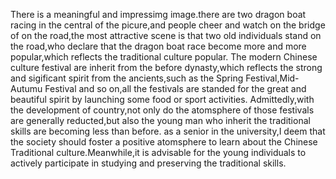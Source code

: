 There is a meaningful and impressimg image.there are two dragon boat racing in the central of the picure,and people cheer and watch on the bridge of on the road,the most attractive scene is that two old individuals stand on the road,who declare that the dragon boat race become more and more popular,which reflects the traditional culture popular.
The modern Chinese culture festival are inherit from the before dynasty,which reflects the strong and sigificant spirit from the ancients,such as the Spring Festival,Mid-Autumu Festival and so on,all the festivals are  standed for the great and beautiful spirit by launching some food or sport activities.
Admittedly,with the development of country,not only do the atomsphere of those festivals are generally reducted,but also the young man  who inherit the traditional skills are becoming less than before.
as a senior in the university,I deem that the society should foster a positive atomsphere to learn about the Chinese Traditional culture.Meanwhile,it is advisable for the young individuals to actively participate in studying and preserving the traditional skills.